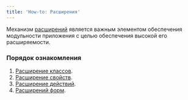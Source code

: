 ```yaml
---
title: 'How-to: Расширения'
---
```


Механизм [расширений](Extensions.md) является важным элементом обеспечения модульности приложения с целью обеспечения высокой его расширяемости.

### Порядок ознакомления

1.  [Расширение классов](Class_extension.md).
2.  [Расширение свойств](How-to_Property_extension.md).
3.  [Расширение действий](How-to_Action_extension.md).
4.  [Расширений форм](How-to_Form_extension.md).
